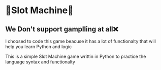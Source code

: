 <h1>🎰Slot Machine🎰</h1>
<h2 style="color❎">We Don't support gamplling at all❌</h2>
<p>I choosed to code this game beacuse it has a lot of functionalty that will help you learn Python and logic</p>
<p>This is a simple Slot Machine game writtin in Python to practice the language syntax and functionalty </p>
